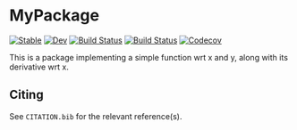 # MyPackage

[![Stable](https://img.shields.io/badge/docs-stable-blue.svg)](https://wulab.github.io/MyPackage.jl/stable)
[![Dev](https://img.shields.io/badge/docs-dev-blue.svg)](https://wulab.github.io/MyPackage.jl/dev)
[![Build Status](https://travis-ci.com/XiaopingWu2020/MyPackage.jl.svg?branch=master)](https://travis-ci.com/XiaopingWu2020/MyPackage.jl)
[![Build Status](https://ci.appveyor.com/api/projects/status/github/XiaopingWu2020/MyPackage.jl?svg=true)](https://ci.appveyor.com/project/XiaopingWu2020/MyPackage-jl)
[![Codecov](https://codecov.io/gh/XiaopingWu2020/MyPackage.jl/branch/master/graph/badge.svg)](https://codecov.io/gh/XiaopingWu2020/MyPackage.jl)

This is a package implementing a simple function wrt x and y, along with its derivative wrt x. 

## Citing

See `CITATION.bib` for the relevant reference(s).
